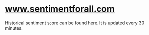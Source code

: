 # www.sentimentforall.com

Historical sentiment score can be found here. 
It is updated every 30 minutes.
